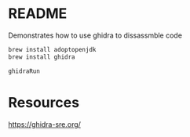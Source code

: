 # README
Demonstrates how to use ghidra to dissassmble code 

```sh
brew install adoptopenjdk
brew install ghidra
```

```sh
ghidraRun
```

# Resources
https://ghidra-sre.org/